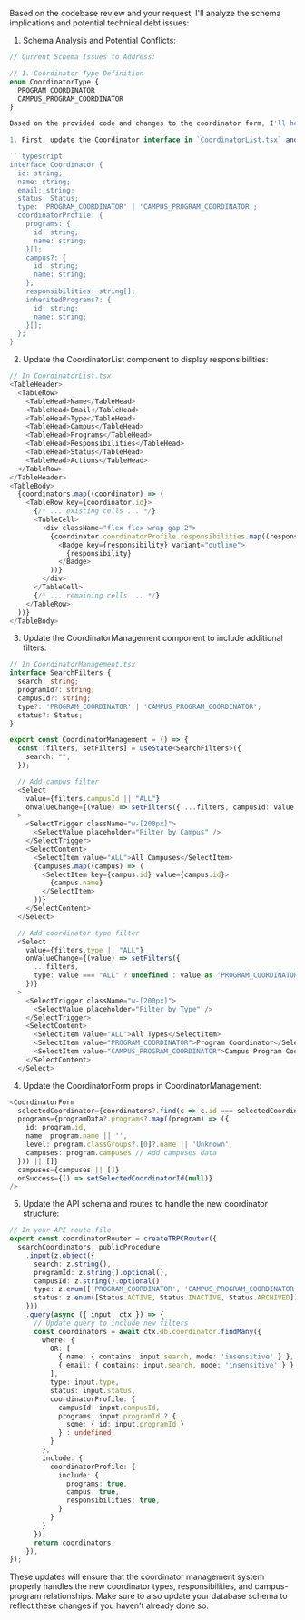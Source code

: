 Based on the codebase review and your request, I'll analyze the schema implications and potential technical debt issues:

1. Schema Analysis and Potential Conflicts:

```typescript
// Current Schema Issues to Address:

// 1. Coordinator Type Definition
enum CoordinatorType {
  PROGRAM_COORDINATOR
  CAMPUS_PROGRAM_COORDINATOR
}

Based on the provided code and changes to the coordinator form, I'll help outline the necessary updates needed for the coordinator management system. Here are the key changes required:

1. First, update the Coordinator interface in `CoordinatorList.tsx` and `CoordinatorManagement.tsx`:

```typescript
interface Coordinator {
  id: string;
  name: string;
  email: string;
  status: Status;
  type: 'PROGRAM_COORDINATOR' | 'CAMPUS_PROGRAM_COORDINATOR';
  coordinatorProfile: {
    programs: {
      id: string;
      name: string;
    }[];
    campus?: {
      id: string;
      name: string;
    };
    responsibilities: string[];
    inheritedPrograms?: {
      id: string;
      name: string;
    }[];
  };
}
```

2. Update the CoordinatorList component to display responsibilities:

```typescript
// In CoordinatorList.tsx
<TableHeader>
  <TableRow>
    <TableHead>Name</TableHead>
    <TableHead>Email</TableHead>
    <TableHead>Type</TableHead>
    <TableHead>Campus</TableHead>
    <TableHead>Programs</TableHead>
    <TableHead>Responsibilities</TableHead>
    <TableHead>Status</TableHead>
    <TableHead>Actions</TableHead>
  </TableRow>
</TableHeader>
<TableBody>
  {coordinators.map((coordinator) => (
    <TableRow key={coordinator.id}>
      {/* ... existing cells ... */}
      <TableCell>
        <div className="flex flex-wrap gap-2">
          {coordinator.coordinatorProfile.responsibilities.map((responsibility) => (
            <Badge key={responsibility} variant="outline">
              {responsibility}
            </Badge>
          ))}
        </div>
      </TableCell>
      {/* ... remaining cells ... */}
    </TableRow>
  ))}
</TableBody>
```

3. Update the CoordinatorManagement component to include additional filters:

```typescript
// In CoordinatorManagement.tsx
interface SearchFilters {
  search: string;
  programId?: string;
  campusId?: string;
  type?: 'PROGRAM_COORDINATOR' | 'CAMPUS_PROGRAM_COORDINATOR';
  status?: Status;
}

export const CoordinatorManagement = () => {
  const [filters, setFilters] = useState<SearchFilters>({
    search: "",
  });

  // Add campus filter
  <Select
    value={filters.campusId || "ALL"}
    onValueChange={(value) => setFilters({ ...filters, campusId: value === "ALL" ? undefined : value })}
  >
    <SelectTrigger className="w-[200px]">
      <SelectValue placeholder="Filter by Campus" />
    </SelectTrigger>
    <SelectContent>
      <SelectItem value="ALL">All Campuses</SelectItem>
      {campuses.map((campus) => (
        <SelectItem key={campus.id} value={campus.id}>
          {campus.name}
        </SelectItem>
      ))}
    </SelectContent>
  </Select>

  // Add coordinator type filter
  <Select
    value={filters.type || "ALL"}
    onValueChange={(value) => setFilters({ 
      ...filters, 
      type: value === "ALL" ? undefined : value as 'PROGRAM_COORDINATOR' | 'CAMPUS_PROGRAM_COORDINATOR' 
    })}
  >
    <SelectTrigger className="w-[200px]">
      <SelectValue placeholder="Filter by Type" />
    </SelectTrigger>
    <SelectContent>
      <SelectItem value="ALL">All Types</SelectItem>
      <SelectItem value="PROGRAM_COORDINATOR">Program Coordinator</SelectItem>
      <SelectItem value="CAMPUS_PROGRAM_COORDINATOR">Campus Program Coordinator</SelectItem>
    </SelectContent>
  </Select>
```

4. Update the CoordinatorForm props in CoordinatorManagement:

```typescript
<CoordinatorForm 
  selectedCoordinator={coordinators?.find(c => c.id === selectedCoordinatorId)}
  programs={programData?.programs?.map((program) => ({
    id: program.id,
    name: program.name || '',
    level: program.classGroups?.[0]?.name || 'Unknown',
    campuses: program.campuses // Add campuses data
  })) || []}
  campuses={campuses || []}
  onSuccess={() => setSelectedCoordinatorId(null)}
/>
```

5. Update the API schema and routes to handle the new coordinator structure:

```typescript
// In your API route file
export const coordinatorRouter = createTRPCRouter({
  searchCoordinators: publicProcedure
    .input(z.object({
      search: z.string(),
      programId: z.string().optional(),
      campusId: z.string().optional(),
      type: z.enum(['PROGRAM_COORDINATOR', 'CAMPUS_PROGRAM_COORDINATOR']).optional(),
      status: z.enum([Status.ACTIVE, Status.INACTIVE, Status.ARCHIVED]).optional(),
    }))
    .query(async ({ input, ctx }) => {
      // Update query to include new filters
      const coordinators = await ctx.db.coordinator.findMany({
        where: {
          OR: [
            { name: { contains: input.search, mode: 'insensitive' } },
            { email: { contains: input.search, mode: 'insensitive' } },
          ],
          type: input.type,
          status: input.status,
          coordinatorProfile: {
            campusId: input.campusId,
            programs: input.programId ? {
              some: { id: input.programId }
            } : undefined,
          }
        },
        include: {
          coordinatorProfile: {
            include: {
              programs: true,
              campus: true,
              responsibilities: true,
            }
          }
        }
      });
      return coordinators;
    }),
});
```

These updates will ensure that the coordinator management system properly handles the new coordinator types, responsibilities, and campus-program relationships. Make sure to also update your database schema to reflect these changes if you haven't already done so.